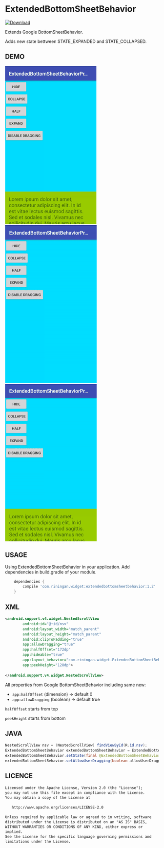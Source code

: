 # ExtendedBottomSheetBehavior

[ ![Download](https://api.bintray.com/packages/riningan/AndroidMaven/ExtendedBottomSheetBehavior/images/download.svg) ](https://bintray.com/riningan/AndroidMaven/ExtendedBottomSheetBehavior/_latestVersion)

Extends Google BottomSheetBehavior.

Adds new state bettween STATE_EXPANDED and STATE_COLLAPSED.

DEMO
---

![demo_preview](./demo/preview1.gif)
![demo_preview](./demo/preview2.gif)
![demo_preview](./demo/preview3.gif)

USAGE
---

Using ExtendedBottomSheetBehavior in your application.
Add dependencies in build.gradle of your module.

```groovy
	dependencies {
		compile 'com.riningan.widget:extendedbottomsheetbehavior:1.2'
	}
```

XML
-----

```xml
<android.support.v4.widget.NestedScrollView
        android:id="@+id/nsv"
        android:layout_width="match_parent"
        android:layout_height="match_parent"
        android:clipToPadding="true"
        app:allowDragging="true"
        app:halfOffset="172dp"
        app:hideable="true"
        app:layout_behavior="com.riningan.widget.ExtendedBottomSheetBehavior"
        app:peekHeight="128dp">
        
</android.support.v4.widget.NestedScrollView>
```
All properties from Google BottomSheetBehavior including same new:

* `app:halfOffset`              (dimension)    -> default 0
* `app:allowDragging`           (boolean)      -> default true

`halfOffset` starts from top 

`peekHeight` starts from bottom 

JAVA
-----

```java
NestedScrollView nsv = (NestedScrollView) findViewById(R.id.nsv);
ExtendedBottomSheetBehavior extendedBottomSheetBehavior = ExtendedBottomSheetBehavior.from(nsv);
extendedBottomSheetBehavior.setState(final @ExtendedBottomSheetBehavior.State int state);
extendedBottomSheetBehavior.setAllowUserDragging(boolean allowUserDragging);
```

LICENCE
-----

  	Licensed under the Apache License, Version 2.0 (the "License");
	you may not use this file except in compliance with the License.
	You may obtain a copy of the License at
	
	   http://www.apache.org/licenses/LICENSE-2.0
	
	Unless required by applicable law or agreed to in writing, software
	distributed under the License is distributed on an "AS IS" BASIS,
	WITHOUT WARRANTIES OR CONDITIONS OF ANY KIND, either express or implied.
	See the License for the specific language governing permissions and
	limitations under the License.
